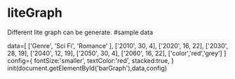 # liteGraph
Different lite graph can be generate.
#sample data
<div id="barGraph"></div>
data=[
  ['Genre', 'Sci Fi', 'Romance' ],
  ['2010', 30, 4],
  ['2020', 16, 22],
  ['2030', 28, 19],
  ['2040', 12, 19],
  ['2050', 30, 4],
  ['2060', 16, 22],
  ['color','red','grey']
]
config={
  fontSize:'smaller',
  textColor:'red',
  stacked:true,
}
init(document.getElementById('barGraph'),data,config)
